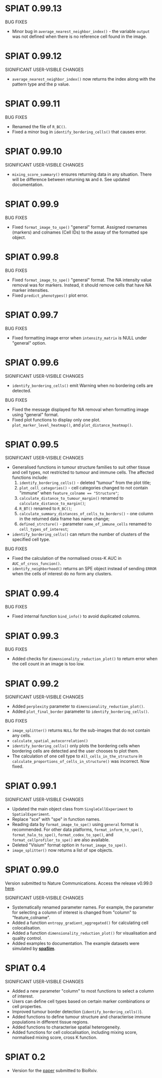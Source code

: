 # SPIAT 0.99.13

BUG FIXES

* Minor bug in `average_nearest_neighbor_index()` - the variable `output` was 
not defined when there is no reference cell found in the image.

# SPIAT 0.99.12

SIGNIFICANT USER-VISIBLE CHANGES

* `average_nearest_neighbor_index()` now returns the index along with the 
pattern type and the p value.

# SPIAT 0.99.11

BUG FIXES

* Renamed the file of `R_BC()`.
* Fixed a minor bug in `identify_bordering_cells()` that causes error.

# SPIAT 0.99.10

SIGNIFICANT USER-VISIBLE CHANGES

* `mixing_score_summary()` ensures returning data in any situation. There will 
be difference between returning `NA` and `0`. See updated documentation.

# SPIAT 0.99.9

BUG FIXES

* Fixed `format_image_to_spe()` "general" format. Assigned rownames (markers) 
and colnames (Cell IDs) to the assay of the formatted spe object.

# SPIAT 0.99.8

BUG FIXES

* Fixed `format_image_to_spe()` "general" format. The NA intensity value removal 
was for markers. Instead, it should remove cells that have NA marker intensities.
* Fixed `predict_phenotypes()` plot error.

# SPIAT 0.99.7

BUG FIXES

* Fixed formatting image error when `intensity_matrix` is NULL under "general" 
option.

# SPIAT 0.99.6

SIGNIFICANT USER-VISIBLE CHANGES

* `identify_bordering_cells()` emit Warning when no bordering cells are detected.

BUG FIXES

* Fixed the message displayed for NA removal when formatting image using 
"general" format.
* Fixed plot functions to display only one plot. `plot_marker_level_heatmap()`, 
and `plot_distance_heatmap()`.


# SPIAT 0.99.5

SIGNIFICANT USER-VISIBLE CHANGES

* Generalised functions in tumour structure families to suit other tissue and cell
types, not restricted to tumour and immune cells. The affected functions include:
    1. `identify_bordering_cells()` - deleted "tumour" from the plot title;
    2. `plot_cell_categories()` - cell categories changed to not contain "immune" when `feature_colname == "Structure"`;
    3. `calculate_distance_to_tumour_margin()` renamed to `calculate_distance_to_margin()`;
    4. `R_BT()` renamed to `R_BC()`;
    5. `calculate_summary_distances_of_cells_to_borders()` - one column in the returned data frame has name change;
    6. `defined_strcture()` - parameter `name_of_immune_cells` renamed to `cell_types_of_interest`;
* `identify_bordering_cells()` can return the number of clusters of the 
specified cell type.

BUG FIXES

* Fixed the calculation of the normalised cross-K AUC in `AUC_of_cross_funcion()`.
* `identify_neighborhood()` returns an SPE object instead of sending `ERROR` 
when the cells of interest do no form any clusters.

# SPIAT 0.99.4

BUG FIXES

* Fixed internal function `bind_info()` to avoid duplicated columns.

# SPIAT 0.99.3

BUG FIXES

* Added checks for `dimensionality_reduction_plot()` to return error when the 
cell count in an image is too low.

# SPIAT 0.99.2

SIGNIFICANT USER-VISIBLE CHANGES

* Added `perplexity` parameter to `dimensionality_reduction_plot()`.
* Added `plot_final_border` parameter to `identify_bordering_cells()`.

BUG FIXES

* `image_splitter()` returns `NULL` for the sub-images that do not contain any 
cells. 
* `calculate_spatial_autocorrelation()`
* `identify_bordering_cells()` only plots the bordering cells when bordering 
cells are detected and the user chooses to plot them.
* The calculation of one cell type to `All_cells_in_the_structure` in `calculate_proportions_of_cells_in_structure()` was incorrect. Now fixed.

# SPIAT 0.99.1

SIGNIFICANT USER-VISIBLE CHANGES

* Updated the main object class from `SingleCellExperiment` to `SpatialExperiment`.
* Replace "sce" with "spe" in function names.
* Reading data by `format_image_to_spe()` using `general` format is recommended.
For other data platforms, `format_inform_to_spe()`, `format_halo_to_spe()`, `format_codex_to_spe()`, and `format_cellprofiler_to_spe()` are also available.
* Deleted "Visium" format option in `format_image_to_spe()`.
* `image_splitter()` now returns a list of spe objects.

# SPIAT 0.99.0

Version submitted to Nature Communications. Access the release v0.99.0 [here](https://github.com/TrigosTeam/SPIAT/releases/tag/v0.99.0).

SIGNIFICANT USER-VISIBLE CHANGES

* Systematically renamed parameter names. For example, the parameter for selecting a column of interest is changed from "column" to "feature_colname".
* Added a function `entropy_gradient_aggregated()` for calculating cell colocalisation. 
* Added a function `dimensionality_reduction_plot()` for visualisation and quality control.
* Added examples to documentation. The example datasets were simulated by [**spaSim**](https://github.com/TrigosTeam/spaSim/releases/tag/v0.99.1).

# SPIAT 0.4

SIGNIFICANT USER-VISIBLE CHANGES

* Added a new parameter "column" to most functions to select a column of interest.
* Users can define cell types based on certain marker combinations or cell properties.
* Improved tumour border detection (`identify_bordering_cells()`).
* Added functions to define tumour structure and characterise immune populations in different tissue regions.
* Added functions to characterise spatial heterogeneity.
* Added functions for cell colocalisation, including mixing score, normalised mixing score, cross K function.

# SPIAT 0.2

* Version for the [paper](https://www.biorxiv.org/content/10.1101/2020.05.28.122614v1) submitted to BioRxiv.

